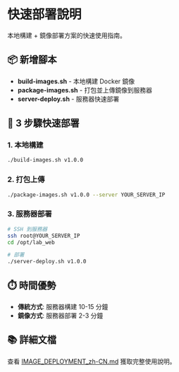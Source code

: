 # 快速部署說明

本地構建 + 鏡像部署方案的快速使用指南。

## 📦 新增腳本

- **build-images.sh** - 本地構建 Docker 鏡像
- **package-images.sh** - 打包並上傳鏡像到服務器
- **server-deploy.sh** - 服務器快速部署

## 🚀 3 步驟快速部署

### 1. 本地構建
```bash
./build-images.sh v1.0.0
```

### 2. 打包上傳
```bash
./package-images.sh v1.0.0 --server YOUR_SERVER_IP
```

### 3. 服務器部署
```bash
# SSH 到服務器
ssh root@YOUR_SERVER_IP
cd /opt/lab_web

# 部署
./server-deploy.sh v1.0.0
```

## ⏱️ 時間優勢

- **傳統方式**: 服務器構建 10-15 分鐘
- **鏡像方式**: 服務器部署 2-3 分鐘

## 📚 詳細文檔

查看 [IMAGE_DEPLOYMENT_zh-CN.md](./docs/IMAGE_DEPLOYMENT_zh-CN.md) 獲取完整使用說明。